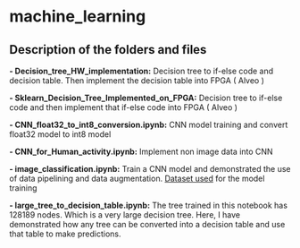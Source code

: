 # machine_learning
## Description of the folders and files
**- Decision_tree_HW_implementation:** Decision tree to if-else code and decision table. Then implement the decision table into FPGA ( Alveo )

**- Sklearn_Decision_Tree_Implemented_on_FPGA:** Decision tree to if-else code and then implement that if-else code into FPGA ( Alveo )

**- CNN_float32_to_int8_conversion.ipynb:** CNN model training and convert float32 model to int8 model

**- CNN_for_Human_activity.ipynb:** Implement non image data into CNN

**- image_classification.ipynb:** Train a CNN model and demonstrated the use of data pipelining and data augmentation. [Dataset used](https://www.kaggle.com/arjuntejaswi/plant-village) for the model training

**- large_tree_to_decision_table.ipynb:** The tree trained in this notebook has 128189 nodes. Which is a very large decision tree. Here, I have demonstrated how any tree can be converted into a decision table and use that table to make predictions.
